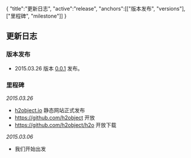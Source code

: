 {
  "title":"更新日志",
  "active":"release",
  "anchors":[["版本发布", "versions"],["里程碑", "milestone"]]
}

更新日志
---

<a name="versions"></a>

### 版本发布

*	2015.03.26 版本 [0.0.1](/download.md) 发布。

<a name="milestone"></a>

### 里程碑

*2015.03.26*
	
*	[h2object.io](http://h2object.io) 静态网站正式发布
*	https://github.com/h2object 开放
*	https://github.com/h2object/h2o 开放下载

*2015.03.06*
	
*	我们开始出发
